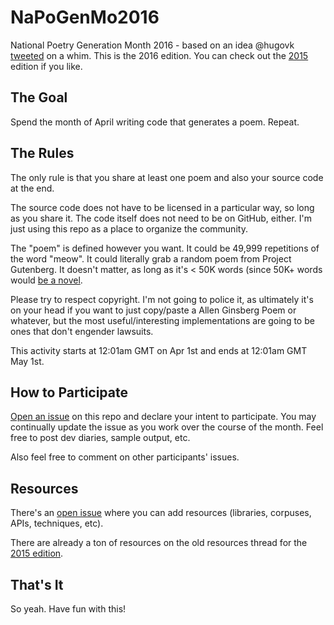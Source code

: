# NaPoGenMo2016
National Poetry Generation Month 2016 - based on an idea @hugovk [tweeted](https://twitter.com/hugovk/status/582991364889059330) on a whim. This is the 2016 edition. You can check out the [2015](https://github.com/NaPoGenMo/NaPoGenMo2015) edition if you like.

## The Goal

Spend the month of April writing code that generates a poem.
Repeat.


## The Rules

The only rule is that you share at least one poem  and also your source code at the end.

The source code does not have to be licensed in a particular way, so long as you share it. The code itself does not need to be on GitHub, either. I'm just using this repo as a place to organize the community.

The "poem" is defined however you want. It could be 49,999 repetitions of the word "meow". It could literally grab a random poem from Project Gutenberg. It doesn't matter, as long as it's < 50K words (since 50K+ words would [be a novel](https://github.com/dariusk/NaNoGenMo-2015).

Please try to respect copyright. I'm not going to police it, as ultimately it's on your head if you want to just copy/paste a Allen Ginsberg Poem or whatever, but the most useful/interesting implementations are going to be ones that don't engender lawsuits.

This activity starts at 12:01am GMT on Apr 1st and ends at 12:01am GMT May 1st.


## How to Participate

[Open an issue](../../issues/new) on this repo and declare your intent to participate. You may continually update the issue as you work over the course of the month. Feel free to post dev diaries, sample output, etc.

Also feel free to comment on other participants' issues.


## Resources

There's an [open issue](../../issues/1) where you can add resources (libraries, corpuses, APIs, techniques, etc).

There are already a ton of resources on the old resources thread for the [2015 edition](https://github.com/NaPoGenMo/NaPoGenMo2015/issues/1).

## That's It

So yeah. Have fun with this!
